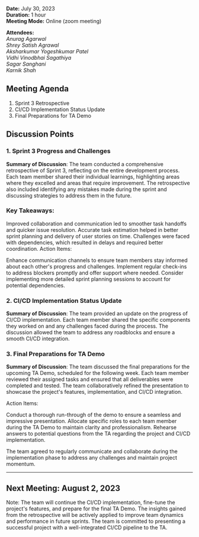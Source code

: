 **Date:** July 30, 2023  
**Duration:** 1 hour  
**Meeting Mode:** Online (zoom meeting)    

**Attendees:**  
_Anurag Agarwal_  
_Shrey Satish Agrawal_  
_Aksharkumar Yogeshkumar Patel_  
_Vidhi Vinodbhai Sagathiya_  
_Sagar Sanghani_  
_Karnik Shah_  

## Meeting Agenda

1. Sprint 3 Retrospective
2. CI/CD Implementation Status Update
3. Final Preparations for TA Demo

## Discussion Points

### 1. Sprint 3 Progress and Challenges

**Summary of Discussion**: The team conducted a comprehensive retrospective of Sprint 3, reflecting on the entire development process. Each team member shared their individual learnings, highlighting areas where they excelled and areas that require improvement. The retrospective also included identifying any mistakes made during the sprint and discussing strategies to address them in the future.

### Key Takeaways:

Improved collaboration and communication led to smoother task handoffs and quicker issue resolution.
Accurate task estimation helped in better sprint planning and delivery of user stories on time.
Challenges were faced with dependencies, which resulted in delays and required better coordination.
Action Items:

Enhance communication channels to ensure team members stay informed about each other's progress and challenges.
Implement regular check-ins to address blockers promptly and offer support where needed.
Consider implementing more detailed sprint planning sessions to account for potential dependencies.

### 2. CI/CD Implementation Status Update

**Summary of Discussion**: The team provided an update on the progress of CI/CD implementation. Each team member shared the specific components they worked on and any challenges faced during the process. The discussion allowed the team to address any roadblocks and ensure a smooth CI/CD integration.

### 3. Final Preparations for TA Demo

**Summary of Discussion**: The team discussed the final preparations for the upcoming TA Demo, scheduled for the following week. Each team member reviewed their assigned tasks and ensured that all deliverables were completed and tested. The team collaboratively refined the presentation to showcase the project's features, implementation, and CI/CD integration.

Action Items:

Conduct a thorough run-through of the demo to ensure a seamless and impressive presentation.
Allocate specific roles to each team member during the TA Demo to maintain clarity and professionalism.
Rehearse answers to potential questions from the TA regarding the project and CI/CD implementation.


The team agreed to regularly communicate and collaborate during the implementation phase to address any challenges and maintain project momentum.

---


## Next Meeting: August 2, 2023

Note: The team will continue the CI/CD implementation, fine-tune the project's features, and prepare for the final TA Demo. The insights gained from the retrospective will be actively applied to improve team dynamics and performance in future sprints. The team is committed to presenting a successful project with a well-integrated CI/CD pipeline to the TA.
